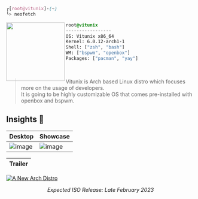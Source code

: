 
 
```css
┌[root@vitunix]-(~)
└> neofetch
```
 

<div style="display:block;text-align:left"><img align="left" src="https://media.tenor.com/7OM1QNVM3-wAAAAC/archpepe.gif" border="0" style="width:156px;">

  ```css
  root@vitunix
  -----------------
  OS: Vitunix x86_64
  Kernel: 6.0.12-arch1-1
  Shell: ["zsh", "bash"]
  WM: ["bspwm", "openbox"]
  Packages: ["pacman", "yay"]
  
  ```
</div>

<br />

> Vitunix is Arch based Linux distro which focuses more on the usage of developers. <br />
> It is going to be highly customizable OS that comes pre-installed with openbox and bspwm.


## Insights 👀
|Desktop|Showcase|
|--|--|
| ![image](https://user-images.githubusercontent.com/56447720/213880447-fea9644d-6cc6-4f75-9120-8d5a04454fcb.png) | ![image](https://user-images.githubusercontent.com/56447720/213880338-a1803fcc-3a44-4317-a2b6-78b6651fa891.png)

|Trailer|
|--|
[![A New Arch Distro](https://user-images.githubusercontent.com/56447720/213922450-e575d747-cb50-4cc2-821a-6551a62f68fb.jpg)](https://youtu.be/67lBAj5_4Yk)




<p align="center">
<i> Expected ISO Release: Late February 2023 </i>
<br />
</p>
